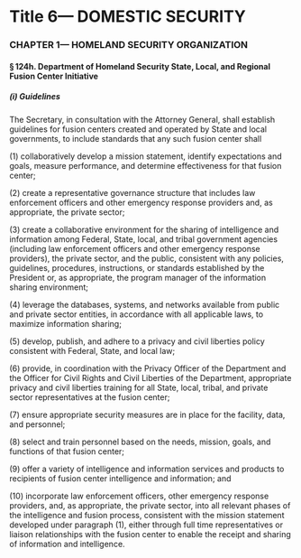 
# Title 6— DOMESTIC SECURITY
### CHAPTER 1— HOMELAND SECURITY ORGANIZATION
#### § 124h. Department of Homeland Security State, Local, and Regional Fusion Center Initiative
##### (i) Guidelines

The Secretary, in consultation with the Attorney General, shall establish guidelines for fusion centers created and operated by State and local governments, to include standards that any such fusion center shall

(1) collaboratively develop a mission statement, identify expectations and goals, measure performance, and determine effectiveness for that fusion center;

(2) create a representative governance structure that includes law enforcement officers and other emergency response providers and, as appropriate, the private sector;

(3) create a collaborative environment for the sharing of intelligence and information among Federal, State, local, and tribal government agencies (including law enforcement officers and other emergency response providers), the private sector, and the public, consistent with any policies, guidelines, procedures, instructions, or standards established by the President or, as appropriate, the program manager of the information sharing environment;

(4) leverage the databases, systems, and networks available from public and private sector entities, in accordance with all applicable laws, to maximize information sharing;

(5) develop, publish, and adhere to a privacy and civil liberties policy consistent with Federal, State, and local law;

(6) provide, in coordination with the Privacy Officer of the Department and the Officer for Civil Rights and Civil Liberties of the Department, appropriate privacy and civil liberties training for all State, local, tribal, and private sector representatives at the fusion center;

(7) ensure appropriate security measures are in place for the facility, data, and personnel;

(8) select and train personnel based on the needs, mission, goals, and functions of that fusion center;

(9) offer a variety of intelligence and information services and products to recipients of fusion center intelligence and information; and

(10) incorporate law enforcement officers, other emergency response providers, and, as appropriate, the private sector, into all relevant phases of the intelligence and fusion process, consistent with the mission statement developed under paragraph (1), either through full time representatives or liaison relationships with the fusion center to enable the receipt and sharing of information and intelligence.
